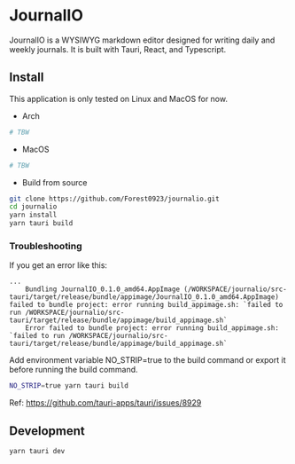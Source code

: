 # JournalIO

JournalIO is a WYSIWYG markdown editor designed for writing daily and weekly journals. It is built with Tauri, React, and Typescript.

## Install

This application is only tested on Linux and MacOS for now.

- Arch

```bash
# TBW
```

- MacOS

```bash
# TBW
```

- Build from source

```bash
git clone https://github.com/Forest0923/journalio.git
cd journalio
yarn install
yarn tauri build
```

### Troubleshooting

If you get an error like this:

```text
...
    Bundling JournalIO_0.1.0_amd64.AppImage (/WORKSPACE/journalio/src-tauri/target/release/bundle/appimage/JournalIO_0.1.0_amd64.AppImage)
failed to bundle project: error running build_appimage.sh: `failed to run /WORKSPACE/journalio/src-tauri/target/release/bundle/appimage/build_appimage.sh`
    Error failed to bundle project: error running build_appimage.sh: `failed to run /WORKSPACE/journalio/src-tauri/target/release/bundle/appimage/build_appimage.sh`
```

Add environment variable NO_STRIP=true to the build command or export it before running the build command.

```bash
NO_STRIP=true yarn tauri build
```

Ref: https://github.com/tauri-apps/tauri/issues/8929

## Development

```bash
yarn tauri dev
```
